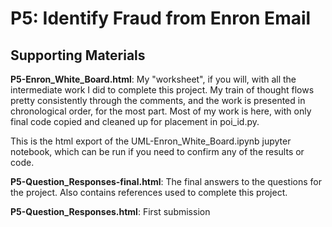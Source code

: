 # P5: Identify Fraud from Enron Email

## Supporting Materials

**P5-Enron_White_Board.html**: My "worksheet", if you will, with all the intermediate work I did to complete this project. My train of thought flows pretty consistently through the comments, and the work is presented in chronological order, for the most part. Most of my work is here, with only final code copied and cleaned up for placement in poi_id.py.

This is the html export of the UML-Enron_White_Board.ipynb jupyter notebook, which can be run if you need to confirm any of the results or code.

**P5-Question_Responses-final.html**: The final answers to the questions for the project. Also contains references used to complete this project. 

**P5-Question_Responses.html**: First submission

